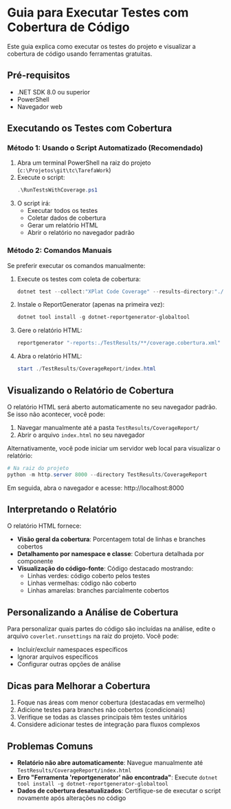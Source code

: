 # Guia para Executar Testes com Cobertura de Código

Este guia explica como executar os testes do projeto e visualizar a cobertura de código usando ferramentas gratuitas.

## Pré-requisitos

- .NET SDK 8.0 ou superior
- PowerShell
- Navegador web

## Executando os Testes com Cobertura

### Método 1: Usando o Script Automatizado (Recomendado)

1. Abra um terminal PowerShell na raiz do projeto (`c:\Projetos\git\tc\TarefaWork`)
2. Execute o script:
   ```powershell
   .\RunTestsWithCoverage.ps1
   ```
3. O script irá:
   - Executar todos os testes
   - Coletar dados de cobertura
   - Gerar um relatório HTML
   - Abrir o relatório no navegador padrão

### Método 2: Comandos Manuais

Se preferir executar os comandos manualmente:

1. Execute os testes com coleta de cobertura:
   ```powershell
   dotnet test --collect:"XPlat Code Coverage" --results-directory:"./TestResults"
   ```

2. Instale o ReportGenerator (apenas na primeira vez):
   ```powershell
   dotnet tool install -g dotnet-reportgenerator-globaltool
   ```

3. Gere o relatório HTML:
   ```powershell
   reportgenerator "-reports:./TestResults/**/coverage.cobertura.xml" "-targetdir:./TestResults/CoverageReport" "-reporttypes:Html"
   ```

4. Abra o relatório HTML:
   ```powershell
   start ./TestResults/CoverageReport/index.html
   ```

## Visualizando o Relatório de Cobertura

O relatório HTML será aberto automaticamente no seu navegador padrão. Se isso não acontecer, você pode:

1. Navegar manualmente até a pasta `TestResults/CoverageReport/` 
2. Abrir o arquivo `index.html` no seu navegador

Alternativamente, você pode iniciar um servidor web local para visualizar o relatório:

```powershell
# Na raiz do projeto
python -m http.server 8000 --directory TestResults/CoverageReport
```

Em seguida, abra o navegador e acesse: http://localhost:8000

## Interpretando o Relatório

O relatório HTML fornece:

- **Visão geral da cobertura**: Porcentagem total de linhas e branches cobertos
- **Detalhamento por namespace e classe**: Cobertura detalhada por componente
- **Visualização do código-fonte**: Código destacado mostrando:
  - Linhas verdes: código coberto pelos testes
  - Linhas vermelhas: código não coberto
  - Linhas amarelas: branches parcialmente cobertos

## Personalizando a Análise de Cobertura

Para personalizar quais partes do código são incluídas na análise, edite o arquivo `coverlet.runsettings` na raiz do projeto. Você pode:

- Incluir/excluir namespaces específicos
- Ignorar arquivos específicos
- Configurar outras opções de análise

## Dicas para Melhorar a Cobertura

1. Foque nas áreas com menor cobertura (destacadas em vermelho)
2. Adicione testes para branches não cobertos (condicionais)
3. Verifique se todas as classes principais têm testes unitários
4. Considere adicionar testes de integração para fluxos complexos

## Problemas Comuns

- **Relatório não abre automaticamente**: Navegue manualmente até `TestResults/CoverageReport/index.html`
- **Erro "Ferramenta 'reportgenerator' não encontrada"**: Execute `dotnet tool install -g dotnet-reportgenerator-globaltool`
- **Dados de cobertura desatualizados**: Certifique-se de executar o script novamente após alterações no código
